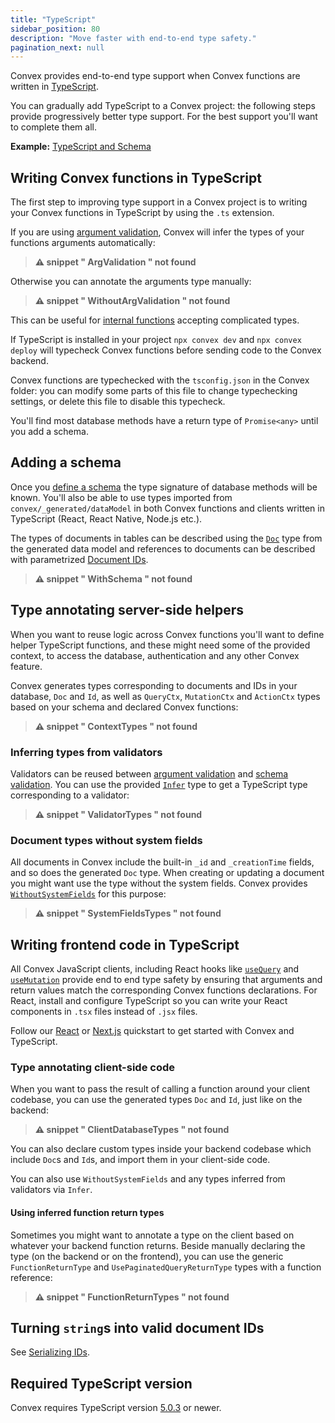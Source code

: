 ```yaml
---
title: "TypeScript"
sidebar_position: 80
description: "Move faster with end-to-end type safety."
pagination_next: null
---
```










Convex provides end-to-end type support when Convex functions are written in
[TypeScript](https://www.typescriptlang.org/).

You can gradually add TypeScript to a Convex project: the following steps
provide progressively better type support. For the best support you'll want to
complete them all.

**Example:**
[TypeScript and Schema](https://github.com/get-convex/convex-demos/tree/main/typescript)

## Writing Convex functions in TypeScript

The first step to improving type support in a Convex project is to writing your
Convex functions in TypeScript by using the `.ts` extension.

If you are using [argument validation](/functions/validation.mdx), Convex will
infer the types of your functions arguments automatically:

> **⚠ snippet " ArgValidation " not found**

Otherwise you can annotate the arguments type manually:

> **⚠ snippet " WithoutArgValidation " not found**

This can be useful for [internal functions](/functions/internal-functions.mdx)
accepting complicated types.

If TypeScript is installed in your project `npx convex dev` and
`npx convex deploy` will typecheck Convex functions before sending code to the
Convex backend.

Convex functions are typechecked with the `tsconfig.json` in the Convex folder:
you can modify some parts of this file to change typechecking settings, or
delete this file to disable this typecheck.

You'll find most database methods have a return type of `Promise<any>` until you
add a schema.

## Adding a schema

Once you [define a schema](/database/schemas.mdx) the type signature of database
methods will be known. You'll also be able to use types imported from
`convex/_generated/dataModel` in both Convex functions and clients written in
TypeScript (React, React Native, Node.js etc.).

The types of documents in tables can be described using the
[`Doc`](/generated-api/data-model#doc) type from the generated data model and
references to documents can be described with parametrized
[Document IDs](/database/document-ids.mdx).

> **⚠ snippet " WithSchema " not found**

## Type annotating server-side helpers

When you want to reuse logic across Convex functions you'll want to define
helper TypeScript functions, and these might need some of the provided context,
to access the database, authentication and any other Convex feature.

Convex generates types corresponding to documents and IDs in your database,
`Doc` and `Id`, as well as `QueryCtx`, `MutationCtx` and `ActionCtx` types based
on your schema and declared Convex functions:

> **⚠ snippet " ContextTypes " not found**

### Inferring types from validators

Validators can be reused between
[argument validation](/functions/validation.mdx) and
[schema validation](/database/schemas.mdx). You can use the provided
[`Infer`](/api/modules/values#infer) type to get a TypeScript type corresponding
to a validator:

> **⚠ snippet " ValidatorTypes " not found**

### Document types without system fields

All documents in Convex include the built-in `_id` and `_creationTime` fields,
and so does the generated `Doc` type. When creating or updating a document you
might want use the type without the system fields. Convex provides
[`WithoutSystemFields`](/api/modules/server#withoutsystemfields) for this
purpose:

> **⚠ snippet " SystemFieldsTypes " not found**

## Writing frontend code in TypeScript

All Convex JavaScript clients, including React hooks like
[`useQuery`](/api/modules/react#usequery) and
[`useMutation`](/api/modules/react#usemutation) provide end to end type safety
by ensuring that arguments and return values match the corresponding Convex
functions declarations. For React, install and configure TypeScript so you can
write your React components in `.tsx` files instead of `.jsx` files.

Follow our [React](/quickstart/react.mdx) or [Next.js](/quickstart/nextjs.mdx)
quickstart to get started with Convex and TypeScript.

### Type annotating client-side code

When you want to pass the result of calling a function around your client
codebase, you can use the generated types `Doc` and `Id`, just like on the
backend:

> **⚠ snippet " ClientDatabaseTypes " not found**

You can also declare custom types inside your backend codebase which include
`Doc`s and `Id`s, and import them in your client-side code.

You can also use `WithoutSystemFields` and any types inferred from validators
via `Infer`.

#### Using inferred function return types

Sometimes you might want to annotate a type on the client based on whatever your
backend function returns. Beside manually declaring the type (on the backend or
on the frontend), you can use the generic `FunctionReturnType` and
`UsePaginatedQueryReturnType` types with a function reference:

> **⚠ snippet " FunctionReturnTypes " not found**

## Turning `string`s into valid document IDs

See [Serializing IDs](/database/document-ids.mdx#serializing-ids).

## Required TypeScript version

Convex requires TypeScript version
[5.0.3](https://www.npmjs.com/package/typescript/v/5.0.3) or newer.

<StackPosts query="types" />
